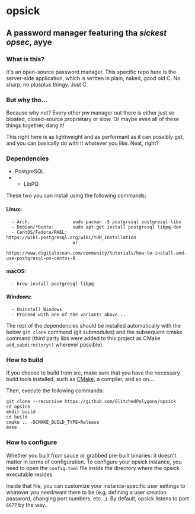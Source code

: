 # opsick
## A password manager featuring tha _sickest opsec_, ayye

### What is this?
It's an open-source password manager. This specific repo here is the server-side application, which is written in plain, naked, good old C. No sharp, no plusplus thingy. Just C.

### But why tho...
Because why not? Every other pw manager out there is either just so bloated, closed-source proprietary or slow. Or maybe even all of these things together, dang it!

This right here is as lightweight and as performant as it can possibly get, and you can basically do with it whatever you like. Neat, right?

### Dependencies
* PostgreSQL
* * LibPQ

These two you can install using the following commands;

#### Linux:
      - Arch:                sudo pacman -S postgresql postgresql-libs
      - Debian/*buntu:       sudo apt-get install postgresql libpq-dev
      - CentOS/Fedora/RHEL:  https://wiki.postgresql.org/wiki/YUM_Installation
                             or
                             https://www.digitalocean.com/community/tutorials/how-to-install-and-use-postgresql-on-centos-8
#### macOS:
      - brew install postgresql libpq
#### Windows:
      - Uninstall Windows
      - Proceed with one of the variants above...
      
The rest of the dependencies should be installed automatically with the below `git clone` command (git submodules) and the subsequent cmake command (third party libs were added to this project as CMake `add_subdirectory()` wherever possible).

### How to build

If you choose to build from src, make sure that you have the necessary build tools installed, such as [CMake](https://cmake.org), a compiler, and so on...

Then, execute the following commands:
```
git clone --recursive https://github.com/GlitchedPolygons/opsick
cd opsick
mkdir build
cd build
cmake .. -DCMAKE_BUILD_TYPE=Release
make
```

### How to configure

Whether you built from sauce or grabbed pre-built binaries: it doesn't matter in terms of configuration. To configure your opsick instance, you need to open the `config.toml` file inside the directory where the opsick executable resides.

Inside that file, you can customize your instance-specific user settings to whatever you need/want them to be (e.g. defining a user creation password, changing port numbers, etc...).
By default, opsick listens to port `6677` by the way..
